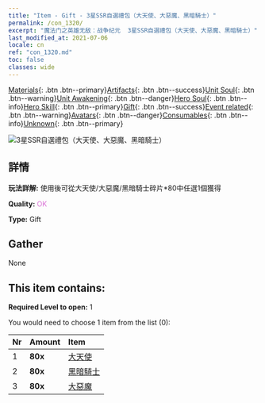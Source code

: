 ```yaml
---
title: "Item - Gift - 3星SSR自選禮包（大天使、大惡魔、黑暗騎士）"
permalink: /con_1320/
excerpt: "魔法门之英雄无敌：战争纪元  3星SSR自選禮包（大天使、大惡魔、黑暗騎士）"
last_modified_at: 2021-07-06
locale: cn
ref: "con_1320.md"
toc: false
classes: wide
---
```

 [Materials](/ItemsCN/){: .btn .btn--primary}[Artifacts](/ItemsCN/Artifacts/){: .btn .btn--success}[Unit Soul](/ItemsCN/UnitSoul/){: .btn .btn--warning}[Unit Awakening](/ItemsCN/UnitAwakening/){: .btn .btn--danger}[Hero Soul](/ItemsCN/HeroSoul/){: .btn .btn--info}[Hero Skill](/ItemsCN/HeroSkill/){: .btn .btn--primary}[Gift](/ItemsCN/Gift/){: .btn .btn--success}[Event related](/ItemsCN/Events/){: .btn .btn--warning}[Avatars](/ItemsCN/Avatars/){: .btn .btn--danger}[Consumables](/ItemsCN/Consumables/){: .btn .btn--info}[Unknown](/ItemsCN/Unknown/){: .btn .btn--primary}

 ![3星SSR自選禮包（大天使、大惡魔、黑暗騎士）](/images/t/i_907374.png)

## 詳情
 **玩法詳解:** 使用後可從大天使/大惡魔/黑暗騎士碎片*80中任選1個獲得

 **Quality:** <span style="color: #DA70D6">OK</span>

 **Type:** Gift

## Gather

  None

## This item contains:

 **Required Level to open:** 1

 You would need to choose 1 item from the list (0):

  | Nr | Amount |     Item    |
  |:---|:-------|:------------|
  | 1 |  **80x** | [大天使](/cn/Items/unt_196/) |  | 
  | 2 |  **80x** | [黑暗騎士](/cn/Items/unt_213/) |  | 
  | 3 |  **80x** | [大惡魔](/cn/Items/unt_232/) |  | 
